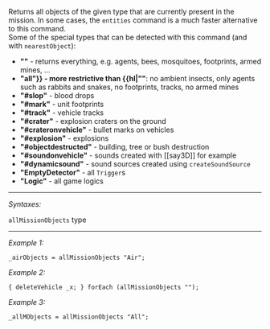 Returns all objects of the given type that are currently present in the mission. In some cases, the `entities` command is a much faster alternative to this command.<br>
Some of the special types that can be detected with this command (and with `nearestObject`):
* **""** - returns everything, e.g. agents, bees, mosquitoes, footprints, armed mines, ...
* **"all"}} - more restrictive than {{hl|""**: no ambient insects, only agents such as rabbits and snakes, no footprints, tracks, no armed mines
* **"#slop"** - blood drops
* **"#mark"** - unit footprints
* **"#track"** - vehicle tracks
* **"#crater"** - explosion craters on the ground
* **"#crateronvehicle"** - bullet marks on vehicles
* **"#explosion"** - explosions
* **"#objectdestructed"** - building, tree or bush destruction
* **"#soundonvehicle"** - sounds created with [[say3D]] for example
* **"#dynamicsound"** - sound sources created using `createSoundSource`
* **"EmptyDetector"** - all `Trigger`s
* **"Logic"** - all game logics


---
*Syntaxes:*

`allMissionObjects` type

---
*Example 1:*

```sqf
_airObjects = allMissionObjects "Air";
```

*Example 2:*

```sqf
{ deleteVehicle _x; } forEach (allMissionObjects "");
```

*Example 3:*

```sqf
_allMObjects = allMissionObjects "All";
```